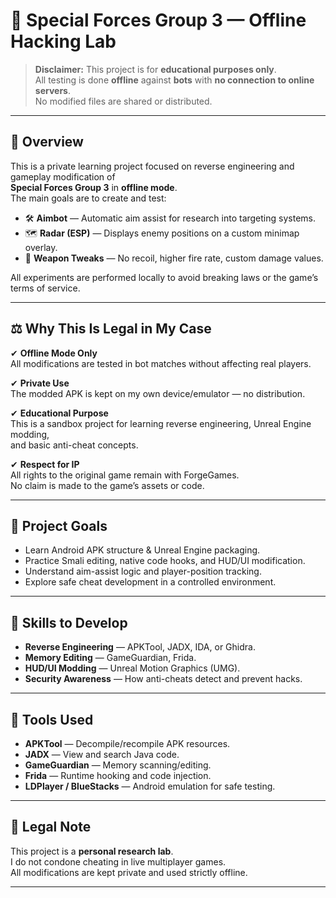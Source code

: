 # 🎯 Special Forces Group 3 — Offline Hacking Lab

> **Disclaimer:** This project is for **educational purposes only**.  
> All testing is done **offline** against **bots** with **no connection to online servers**.  
> No modified files are shared or distributed.

---

## 📌 Overview
This is a private learning project focused on reverse engineering and gameplay modification of  
**Special Forces Group 3** in **offline mode**.  
The main goals are to create and test:
- 🛠 **Aimbot** — Automatic aim assist for research into targeting systems.
- 🗺 **Radar (ESP)** — Displays enemy positions on a custom minimap overlay.
- 🔫 **Weapon Tweaks** — No recoil, higher fire rate, custom damage values.

All experiments are performed locally to avoid breaking laws or the game’s terms of service.

---

## ⚖️ Why This Is Legal in My Case
✔ **Offline Mode Only**  
All modifications are tested in bot matches without affecting real players.  

✔ **Private Use**  
The modded APK is kept on my own device/emulator — no distribution.  

✔ **Educational Purpose**  
This is a sandbox project for learning reverse engineering, Unreal Engine modding,  
and basic anti-cheat concepts.  

✔ **Respect for IP**  
All rights to the original game remain with ForgeGames.  
No claim is made to the game’s assets or code.

---

## 🎯 Project Goals
- Learn Android APK structure & Unreal Engine packaging.
- Practice Smali editing, native code hooks, and HUD/UI modification.
- Understand aim-assist logic and player-position tracking.
- Explore safe cheat development in a controlled environment.

---

## 🧠 Skills to Develop
- **Reverse Engineering** — APKTool, JADX, IDA, or Ghidra.
- **Memory Editing** — GameGuardian, Frida.
- **HUD/UI Modding** — Unreal Motion Graphics (UMG).
- **Security Awareness** — How anti-cheats detect and prevent hacks.

---

## 🚀 Tools Used
- **APKTool** — Decompile/recompile APK resources.
- **JADX** — View and search Java code.
- **GameGuardian** — Memory scanning/editing.
- **Frida** — Runtime hooking and code injection.
- **LDPlayer / BlueStacks** — Android emulation for safe testing.

---

## 📜 Legal Note
This project is a **personal research lab**.  
I do not condone cheating in live multiplayer games.  
All modifications are kept private and used strictly offline.

---

